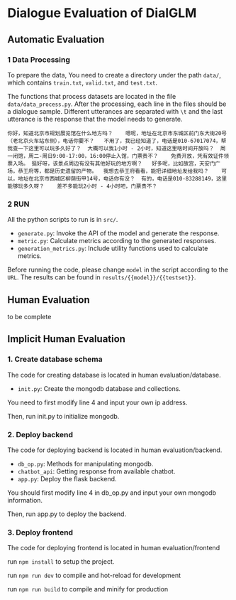 # Dialogue Evaluation of DialGLM

## Automatic Evaluation

###  1 Data Processing

To prepare the data, You need to create a directory under the path `data/`, which contains `train.txt`, `valid.txt`, and `test.txt`. 

The functions that process datasets are located in the file `data/data_process.py`. After the processing, each line in the files should be a dialogue sample. Different utterances are separated with `\t` and the last utterance is the response that the model needs to generate. 

```
你好，知道北京市规划展览馆在什么地方吗？	嗯呢，地址在北京市东城区前门东大街20号（老北京火车站东侧），电话你要不？	不用了，我已经知道了，电话是010-67017074，帮我查一下这里可以玩多久好了？	大概可以我1小时 - 2小时，知道这里啥时间开放吗？	周一闭馆，周二-周日9:00-17:00，16:00停止入馆，门票贵不？	免费开放，凭有效证件领票入场。	挺好呀，该景点周边有没有其他好玩的地方啊？	好多呢，比如故宫，天安门广场，恭王府等，都是历史遗留的产物。	我想去恭王府看看，能把详细地址发给我吗？	可以，地址在北京市西城区柳荫街甲14号，电话你有没？	有的，电话是010-83288149，这里能够玩多久呀？	差不多能玩2小时 - 4小时吧，门票贵不？	
```

### 2 RUN

All the python scripts to run is in `src/`.

* `generate.py`: Invoke the API of the model and generate the response.
* `metric.py`: Calculate metrics according to the generated responses.
* `generation_metrics.py`: Include utility functions used to calculate metrics.

Before running the code, please change `model` in the script according to the `URL`. The results can be found in `results/{{model}}/{{testset}}`.


## Human Evaluation

to be complete


## Implicit Human Evaluation

### 1. Create database schema

The code for creating database is located in human evaluation/database.

* `init.py`: Create the mongodb database and collections.

You need to first modify line 4 and input your own ip address.

Then, run init.py to initialize mongodb.

### 2. Deploy backend

The code for deploying backend is located in human evaluation/backend.

* `db_op.py`: Methods for manipulating mongodb.
* `chatbot_api`: Getting response from available chatbot.
* `app.py`: Deploy the flask backend.

You should first modify line 4 in db_op.py and input your own mongodb information.

Then, run app.py to deploy the backend.

### 3. Deploy frontend

The code for deploying frontend is located in human evaluation/frontend

run `npm install` to setup the project.

run `npm run dev` to compile and hot-reload for development

run `npm run build` to compile and minify for production
